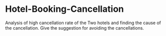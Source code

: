 # Hotel-Booking-Cancellation
Analysis of high cancellation rate of the Two hotels and finding the cause of the cancellation. Give the suggestion for avoiding the cancellations. 
